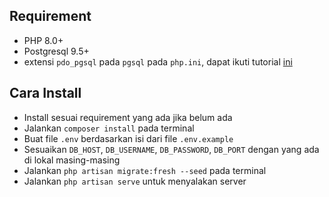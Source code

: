 
## Requirement
- PHP 8.0+
- Postgresql 9.5+
- extensi `pdo_pgsql` pada `pgsql` pada `php.ini`, dapat ikuti tutorial [ini](https://tonyfrenzy.medium.com/using-postgresql-with-laravel-c4c320ca7f34)

## Cara Install
- Install sesuai requirement yang ada jika belum ada
- Jalankan `composer install` pada terminal
- Buat file `.env` berdasarkan isi dari file `.env.example`
- Sesuaikan `DB_HOST`, `DB_USERNAME`, `DB_PASSWORD`, `DB_PORT` dengan yang ada di lokal masing-masing
- Jalankan `php artisan migrate:fresh --seed` pada terminal
- Jalankan `php artisan serve` untuk menyalakan server
